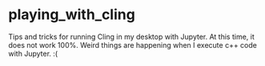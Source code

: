 # playing_with_cling
Tips and tricks for running Cling in my desktop with Jupyter.
At this time, it does not work 100%. Weird things are happening when I execute c++ code with Jupyter. :(

